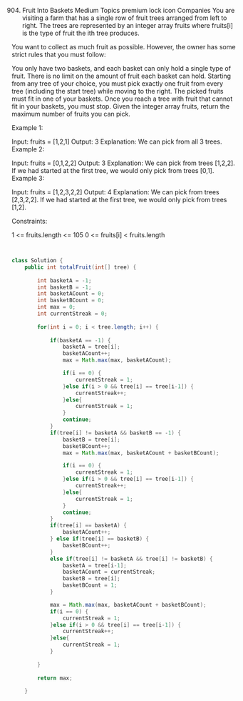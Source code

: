 904. Fruit Into Baskets
Medium
Topics
premium lock icon
Companies
You are visiting a farm that has a single row of fruit trees arranged from left to right. The trees are represented by an integer array fruits where fruits[i] is the type of fruit the ith tree produces.

You want to collect as much fruit as possible. However, the owner has some strict rules that you must follow:

You only have two baskets, and each basket can only hold a single type of fruit. There is no limit on the amount of fruit each basket can hold.
Starting from any tree of your choice, you must pick exactly one fruit from every tree (including the start tree) while moving to the right. The picked fruits must fit in one of your baskets.
Once you reach a tree with fruit that cannot fit in your baskets, you must stop.
Given the integer array fruits, return the maximum number of fruits you can pick.

 

Example 1:

Input: fruits = [1,2,1]
Output: 3
Explanation: We can pick from all 3 trees.
Example 2:

Input: fruits = [0,1,2,2]
Output: 3
Explanation: We can pick from trees [1,2,2].
If we had started at the first tree, we would only pick from trees [0,1].
Example 3:

Input: fruits = [1,2,3,2,2]
Output: 4
Explanation: We can pick from trees [2,3,2,2].
If we had started at the first tree, we would only pick from trees [1,2].
 

Constraints:

1 <= fruits.length <= 105
0 <= fruits[i] < fruits.length

```java


class Solution {
    public int totalFruit(int[] tree) {
        
        int basketA = -1;
        int basketB = -1;
        int basketACount = 0;
        int basketBCount = 0;
        int max = 0;
        int currentStreak = 0;
        
        for(int i = 0; i < tree.length; i++) {
            
            if(basketA == -1) {
                basketA = tree[i];
                basketACount++;
                max = Math.max(max, basketACount);

                if(i == 0) {
                    currentStreak = 1;
                }else if(i > 0 && tree[i] == tree[i-1]) {
                    currentStreak++;
                }else{
                    currentStreak = 1;
                }
                continue;
            }
            if(tree[i] != basketA && basketB == -1) {
                basketB = tree[i];
                basketBCount++;
                max = Math.max(max, basketACount + basketBCount);

                if(i == 0) {
                    currentStreak = 1;
                }else if(i > 0 && tree[i] == tree[i-1]) {
                    currentStreak++;
                }else{
                    currentStreak = 1;
                }
                continue;
            }
            if(tree[i] == basketA) {
                basketACount++;
            } else if(tree[i] == basketB) {
                basketBCount++;
            }
            else if(tree[i] != basketA && tree[i] != basketB) {
                basketA = tree[i-1];
                basketACount = currentStreak;
                basketB = tree[i];
                basketBCount = 1;
            }

            max = Math.max(max, basketACount + basketBCount);
            if(i == 0) {
                currentStreak = 1;
            }else if(i > 0 && tree[i] == tree[i-1]) {
                currentStreak++;
            }else{
                currentStreak = 1;
            }
            
        }
        
        return max;
        
    }

```
